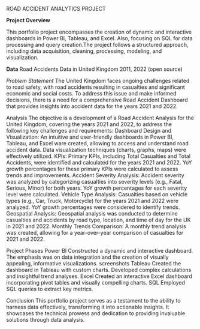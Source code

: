 ROAD ACCIDENT ANALYTICS PROJECT

**Project Overview**

This portfolio project encompasses the creation of dynamic and interactive dashboards in Power BI, Tableau, and Excel. Also, focusing on SQL for data processing and query creation.The project follows a structured approach, including data acquisition, cleaning, processing, modeling, and visualization.

**Data**
Road Accidents Data in United Kingdom 2011, 2022 (open source)

_Problem Statement_
The United Kingdom faces ongoing challenges related to road safety, with road accidents resulting in casualties and significant economic and social costs. To address this issue and make informed decisions, there is a need for a comprehensive Road Accident Dashboard that provides insights into accident data for the years 2021 and 2022.

Analysis
The objective is a development of a Road Accident Analysis for the United Kingdom, covering the years 2021 and 2022, to address the following key challenges and requirements:
Dashboard Design and Visualization:
An intuitive and user-friendly dashboards in Power BI, Tableau, and Excel ware created, allowing to access and understand road accident data.
Data visualization techniques (charts, graphs, maps) were effectively utilized.
KPIs:
Primary KPIs, including Total Casualties and Total Accidents, were identified and calculated for the years 2021 and 2022.
YoY growth percentages for these primary KPIs were calculated to assess trends and improvements.
Accident Severity Analysis:
Accident severity was analyzed by categorizing casualties into severity levels (e.g., Fatal, Serious, Minor) for both years.
YoY growth percentages for each severity level were calculated.
Vehicle Type Analysis:
Casualties based on vehicle types (e.g., Car, Truck, Motorcycle) for the years 2021 and 2022 were analyzed.
YoY growth percentages were considered to identify trends.
Geospatial Analysis:
Geospatial analysis was conducted to determine casualties and accidents by road type, location, and time of day for the UK in 2021 and 2022.
Monthly Trends Comparison:
A monthly trend analysis was created, allowing for a year-over-year comparison of casualties for 2021 and 2022.

Project Phases
Power BI 
Constructed a dynamic and interactive dashboard.
The emphasis was on data integration and the creation of visually appealing, informative visualizations.
screenshots
Tableau 
Created the dashboard in Tableau with custom charts.
Developed complex calculations and insightful trend analyses.
Excel 
Created an interactive Excel dashboard incorporating pivot tables and visually compelling charts.
SQL 
Employed SQL queries to extract key metrics.

Conclusion
This portfolio project serves as a testament to the ability to harness data effectively, transforming it into actionable insights. It showcases the technical prowess and dedication to providing invaluable solutions through data analysis.
